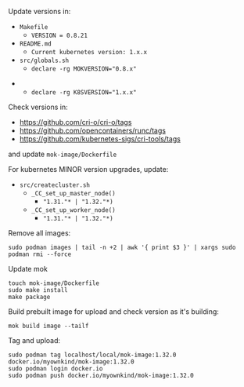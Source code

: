 Update versions in:
- `Makefile`
  - `VERSION = 0.8.21`
- `README.md`
  - `Current kubernetes version: 1.x.x`
- `src/globals.sh`
  - `declare -rg MOKVERSION="0.8.x"`
+ - `declare -rg K8SVERSION="1.x.x"`

Check versions in:
- https://github.com/cri-o/cri-o/tags
- https://github.com/opencontainers/runc/tags
- https://github.com/kubernetes-sigs/cri-tools/tags

and update `mok-image/Dockerfile`

For kubernetes MINOR version upgrades, update:
- `src/createcluster.sh`
  - `_CC_set_up_master_node()`
    - `"1.31."* | "1.32."*)`
  - `_CC_set_up_worker_node()`
    - `"1.31."* | "1.32."*)`

Remove all images:
```
sudo podman images | tail -n +2 | awk '{ print $3 }' | xargs sudo podman rmi --force
```
Update mok
```
touch mok-image/Dockerfile
sudo make install
make package
```
Build prebuilt image for upload and check version as it's building:
```
mok build image --tailf
```
Tag and upload:
```
sudo podman tag localhost/local/mok-image:1.32.0 docker.io/myownkind/mok-image:1.32.0
sudo podman login docker.io
sudo podman push docker.io/myownkind/mok-image:1.32.0
```
